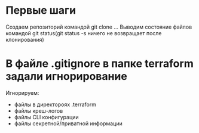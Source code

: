# Первые шаги

Создаем репозиторий командой git clone ...
Выводим состояние файлов командой git status(git status -s ничего не возвращает после клонирования)

# В файле .gitignore в папке terraform задали игнорирование

Игнорируем:
- файлы в директороях .terraform
- файлы креш-логов
- файлы CLI конфигурации
- файлы секретной/приватной информации
